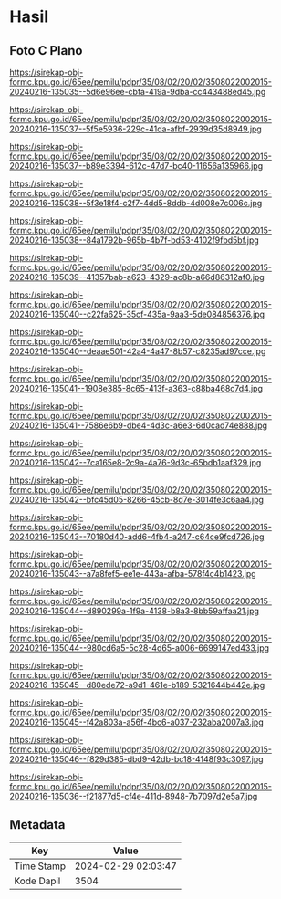 # Hasil

## Foto C Plano

https://sirekap-obj-formc.kpu.go.id/65ee/pemilu/pdpr/35/08/02/20/02/3508022002015-20240216-135035--5d6e96ee-cbfa-419a-9dba-cc443488ed45.jpg

https://sirekap-obj-formc.kpu.go.id/65ee/pemilu/pdpr/35/08/02/20/02/3508022002015-20240216-135037--5f5e5936-229c-41da-afbf-2939d35d8949.jpg

https://sirekap-obj-formc.kpu.go.id/65ee/pemilu/pdpr/35/08/02/20/02/3508022002015-20240216-135037--b89e3394-612c-47d7-bc40-11656a135966.jpg

https://sirekap-obj-formc.kpu.go.id/65ee/pemilu/pdpr/35/08/02/20/02/3508022002015-20240216-135038--5f3e18f4-c2f7-4dd5-8ddb-4d008e7c006c.jpg

https://sirekap-obj-formc.kpu.go.id/65ee/pemilu/pdpr/35/08/02/20/02/3508022002015-20240216-135038--84a1792b-965b-4b7f-bd53-4102f9fbd5bf.jpg

https://sirekap-obj-formc.kpu.go.id/65ee/pemilu/pdpr/35/08/02/20/02/3508022002015-20240216-135039--41357bab-a623-4329-ac8b-a66d86312af0.jpg

https://sirekap-obj-formc.kpu.go.id/65ee/pemilu/pdpr/35/08/02/20/02/3508022002015-20240216-135040--c22fa625-35cf-435a-9aa3-5de084856376.jpg

https://sirekap-obj-formc.kpu.go.id/65ee/pemilu/pdpr/35/08/02/20/02/3508022002015-20240216-135040--deaae501-42a4-4a47-8b57-c8235ad97cce.jpg

https://sirekap-obj-formc.kpu.go.id/65ee/pemilu/pdpr/35/08/02/20/02/3508022002015-20240216-135041--1908e385-8c65-413f-a363-c88ba468c7d4.jpg

https://sirekap-obj-formc.kpu.go.id/65ee/pemilu/pdpr/35/08/02/20/02/3508022002015-20240216-135041--7586e6b9-dbe4-4d3c-a6e3-6d0cad74e888.jpg

https://sirekap-obj-formc.kpu.go.id/65ee/pemilu/pdpr/35/08/02/20/02/3508022002015-20240216-135042--7ca165e8-2c9a-4a76-9d3c-65bdb1aaf329.jpg

https://sirekap-obj-formc.kpu.go.id/65ee/pemilu/pdpr/35/08/02/20/02/3508022002015-20240216-135042--bfc45d05-8266-45cb-8d7e-3014fe3c6aa4.jpg

https://sirekap-obj-formc.kpu.go.id/65ee/pemilu/pdpr/35/08/02/20/02/3508022002015-20240216-135043--70180d40-add6-4fb4-a247-c64ce9fcd726.jpg

https://sirekap-obj-formc.kpu.go.id/65ee/pemilu/pdpr/35/08/02/20/02/3508022002015-20240216-135043--a7a8fef5-ee1e-443a-afba-578f4c4b1423.jpg

https://sirekap-obj-formc.kpu.go.id/65ee/pemilu/pdpr/35/08/02/20/02/3508022002015-20240216-135044--d890299a-1f9a-4138-b8a3-8bb59affaa21.jpg

https://sirekap-obj-formc.kpu.go.id/65ee/pemilu/pdpr/35/08/02/20/02/3508022002015-20240216-135044--980cd6a5-5c28-4d65-a006-6699147ed433.jpg

https://sirekap-obj-formc.kpu.go.id/65ee/pemilu/pdpr/35/08/02/20/02/3508022002015-20240216-135045--d80ede72-a9d1-461e-b189-5321644b442e.jpg

https://sirekap-obj-formc.kpu.go.id/65ee/pemilu/pdpr/35/08/02/20/02/3508022002015-20240216-135045--f42a803a-a56f-4bc6-a037-232aba2007a3.jpg

https://sirekap-obj-formc.kpu.go.id/65ee/pemilu/pdpr/35/08/02/20/02/3508022002015-20240216-135046--f829d385-dbd9-42db-bc18-4148f93c3097.jpg

https://sirekap-obj-formc.kpu.go.id/65ee/pemilu/pdpr/35/08/02/20/02/3508022002015-20240216-135036--f21877d5-cf4e-411d-8948-7b7097d2e5a7.jpg


## Metadata

| Key        | Value               |
| ---------- | ------------------- |
| Time Stamp | 2024-02-29 02:03:47 |
| Kode Dapil | 3504                |




